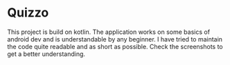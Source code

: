 # Quizzo
This project is build on kotlin. The application works on some basics of android dev and is understandable by any beginner. 
I have tried to maintain the code quite readable and as short as possible. 
Check the screenshots to get a better understanding.

